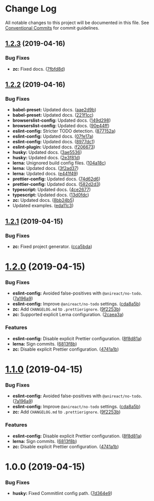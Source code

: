 # Change Log

All notable changes to this project will be documented in this file.
See [Conventional Commits](https://conventionalcommits.org) for commit guidelines.

## [1.2.3](https://github.com/anireact/zc/compare/v1.2.2...v1.2.3) (2019-04-16)


### Bug Fixes

* **zc:** Fixed docs. ([7fbfd8d](https://github.com/anireact/zc/commit/7fbfd8d))





## [1.2.2](https://github.com/anireact/zc/compare/v1.2.1...v1.2.2) (2019-04-16)


### Bug Fixes

* **babel-preset:** Updated docs. ([aae2d9b](https://github.com/anireact/zc/commit/aae2d9b))
* **babel-preset:** Updated docs. ([221f1cc](https://github.com/anireact/zc/commit/221f1cc))
* **browserslist-config:** Updated docs. ([149d298](https://github.com/anireact/zc/commit/149d298))
* **browserslist-config:** Updated docs. ([90e44ff](https://github.com/anireact/zc/commit/90e44ff))
* **eslint-config:** Stricter TODO detection. ([877152a](https://github.com/anireact/zc/commit/877152a))
* **eslint-config:** Updated docs. ([07fe17a](https://github.com/anireact/zc/commit/07fe17a))
* **eslint-config:** Updated docs. ([8977dc1](https://github.com/anireact/zc/commit/8977dc1))
* **eslint-plugin:** Updated docs. ([f206673](https://github.com/anireact/zc/commit/f206673))
* **husky:** Updated docs. ([3ae5536](https://github.com/anireact/zc/commit/3ae5536))
* **husky:** Updated docs. ([2e3f81d](https://github.com/anireact/zc/commit/2e3f81d))
* **lerna:** Unignored build config files. ([104a18c](https://github.com/anireact/zc/commit/104a18c))
* **lerna:** Updated docs. ([3f2ad37](https://github.com/anireact/zc/commit/3f2ad37))
* **lerna:** Updated docs. ([e441f49](https://github.com/anireact/zc/commit/e441f49))
* **prettier-config:** Updated docs. ([74d62d6](https://github.com/anireact/zc/commit/74d62d6))
* **prettier-config:** Updated docs. ([582d2d3](https://github.com/anireact/zc/commit/582d2d3))
* **typescript:** Updated docs. ([4ce2677](https://github.com/anireact/zc/commit/4ce2677))
* **typescript:** Updated docs. ([13d0fdc](https://github.com/anireact/zc/commit/13d0fdc))
* **zc:** Updated docs. ([8bb24b5](https://github.com/anireact/zc/commit/8bb24b5))
* Updated examples. ([eda11c3](https://github.com/anireact/zc/commit/eda11c3))





## [1.2.1](https://github.com/anireact/zc/compare/v1.2.0...v1.2.1) (2019-04-15)


### Bug Fixes

* **zc:** Fixed project generator. ([cca5bda](https://github.com/anireact/zc/commit/cca5bda))





# [1.2.0](https://github.com/anireact/zc/compare/v1.0.0...v1.2.0) (2019-04-15)


### Bug Fixes

* **eslint-config:** Avoided false-positives with `@anireact/no-todo`. ([7a196a9](https://github.com/anireact/zc/commit/7a196a9))
* **eslint-config:** Improve `@anireact/no-todo` settings. ([cda8a5b](https://github.com/anireact/zc/commit/cda8a5b))
* **zc:** Add `CHANGELOG.md` to `.prettierignore`. ([9f2253b](https://github.com/anireact/zc/commit/9f2253b))
* **zc:** Supported explicit Lerna configuration. ([2caea3a](https://github.com/anireact/zc/commit/2caea3a))


### Features

* **eslint-config:** Disable explicit Prettier configuration. ([8f8d81a](https://github.com/anireact/zc/commit/8f8d81a))
* **lerna:** Sign commits. ([6813f8b](https://github.com/anireact/zc/commit/6813f8b))
* **zc:** Disable explicit Prettier configuration. ([4741a1b](https://github.com/anireact/zc/commit/4741a1b))





# [1.1.0](https://github.com/anireact/zc/compare/v1.0.0...v1.1.0) (2019-04-15)


### Bug Fixes

* **eslint-config:** Avoided false-positives with `@anireact/no-todo`. ([7a196a9](https://github.com/anireact/zc/commit/7a196a9))
* **eslint-config:** Improve `@anireact/no-todo` settings. ([cda8a5b](https://github.com/anireact/zc/commit/cda8a5b))
* **zc:** Add `CHANGELOG.md` to `.prettierignore`. ([9f2253b](https://github.com/anireact/zc/commit/9f2253b))


### Features

* **eslint-config:** Disable explicit Prettier configuration. ([8f8d81a](https://github.com/anireact/zc/commit/8f8d81a))
* **lerna:** Sign commits. ([6813f8b](https://github.com/anireact/zc/commit/6813f8b))
* **zc:** Disable explicit Prettier configuration. ([4741a1b](https://github.com/anireact/zc/commit/4741a1b))





# 1.0.0 (2019-04-15)


### Bug Fixes

* **husky:** Fixed Commitlint config path. ([7d364e9](https://github.com/anireact/zc/commit/7d364e9))

